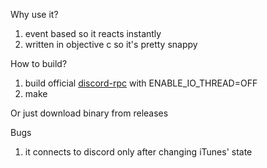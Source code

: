 Why use it?
1. event based so it reacts instantly
2. written in objective c so it's pretty snappy

How to build?
1. build official [discord-rpc](https://github.com/discordapp/discord-rpc) with ENABLE_IO_THREAD=OFF
2. make

Or just download binary from releases

Bugs

1. it connects to discord only after changing iTunes' state
